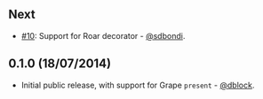 Next
------------------

* [#10](https://github.com/dblock/grape-roar/pull/10): Support for Roar decorator - [@sdbondi](https://github.com/sdbondi).

0.1.0 (18/07/2014)
------------------

* Initial public release, with support for Grape `present` - [@dblock](https://github.com/dblock).
